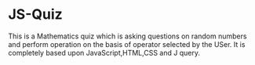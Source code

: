 # JS-Quiz

This is a Mathematics quiz which is asking questions on random numbers and perform operation on the basis of operator selected by the USer.
It is completely based upon JavaScript,HTML,CSS and J query.
